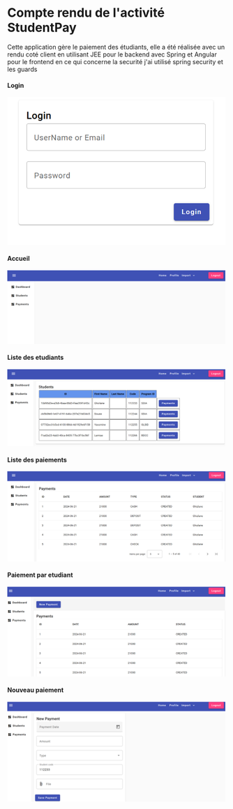 <h1>Compte rendu de l'activité StudentPay</h1>
<p>Cette application gère le paiement des étudiants, elle a été réalisée
avec un rendu coté client en utilisant JEE pour le backend avec Spring et Angular pour le frontend
en ce qui concerne la securité j'ai utilisé spring security et les guards</p>

<h4>Login</h4>
<img src="/Captures/img_5.png" width="500px"/>

<h4>Accueil</h4>
<img src="/Captures/img.png" width="500px"/>

<h4>Liste des etudiants</h4>
<img src="/Captures/img_1.png" width="500px"/>

<h4>Liste des paiements</h4>
<img src="/Captures/img_2.png" width="500px"/>

<h4>Paiement par etudiant</h4>
<img src="/Captures/img_3.png" width="500px"/>

<h4>Nouveau paiement</h4>
<img src="/Captures/img_4.png" width="500px"/>